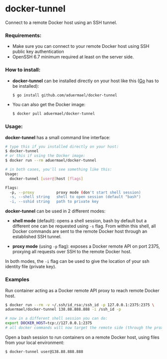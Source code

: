 # docker-tunnel

Connect to a remote Docker host using an SSH tunnel.

### Requirements:

- Make sure you can connect to your remote Docker host using SSH public key authentication
- OpenSSH 6.7 minimum required at least on the server side.

### How to install:

- **docker-tunnel** can be installed directly on your host like this ([Go](https://golang.org/doc/install) has to be installed):

	```bash
	$ go install github.com/aduermael/docker-tunnel
	```
- You can also get the Docker image:
	
	```bash
	$ docker pull aduermael/docker-tunnel
	```

### Usage:

**docker-tunnel** has a small command line interface:

```bash
# type this if you installed directly on your host:
$ docker-tunnel
# or this if using the Docker image:
$ docker run --rm aduermael/docker-tunnel

# in both cases, you'll see something like this:
Usage:
  docker-tunnel [user@]host [flags]

Flags:
  -p, --proxy          proxy mode (don't start shell session)
  -s, --shell string   shell to open session (default "bash")
  -i, --sshid string   path to private key

```

**docker-tunnel** can be used in 2 different modes:

- **shell mode** (default): opens a shell session, bash by default but a different one can be requested using `-s` flag. From within this shell, all Docker commands are sent to the remote Docker host through an established SSH tunnel.

- **proxy mode** (using `-p` flag): exposes a Docker remote API on port 2375, proxying all requests over SSH to the remote Docker host.

In both modes, the `-i` flag can be used to give the location of your ssh identity file (private key). 

### Examples

Run container acting as a Docker remote API proxy to reach remote Docker host.

```bash
$ docker run --rm -v ~/.ssh/id_rsa:/ssh_id -p 127.0.0.1:2375:2375 \
aduermael/docker-tunnel 138.88.888.888 -i /ssh_id -p

# now in a different shell session you can do:
export DOCKER_HOST=tcp://127.0.0.1:2375
# all docker commands will now target the remote side (through the proxy)
```

Open a bash session to run containers on a remote Docker host, using files from your local environment:

```bash
$ docker-tunnel user@138.88.888.888
```